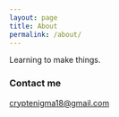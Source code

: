 ```yaml
---
layout: page
title: About
permalink: /about/
---
```


Learning to make things. 

### Contact me

[cryptenigma18@gmail.com](mailto:cryptenigma18@gmail.com)
